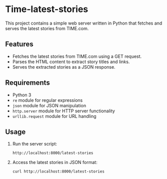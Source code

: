 # Time-latest-stories

This project contains a simple web server written in Python that fetches and serves the latest stories from TIME.com.

## Features

- Fetches the latest stories from TIME.com using a GET request.
- Parses the HTML content to extract story titles and links.
- Serves the extracted stories as a JSON response.

## Requirements

- Python 3
- `re` module for regular expressions
- `json` module for JSON manipulation
- `http.server` module for HTTP server functionality
- `urllib.request` module for URL handling

## Usage

1. Run the server script:
   ```shell
   http://localhost:8000/latest-stories

2. Access the latest stories in JSON format:
   ```shell
   curl http://localhost:8000/latest-stories

